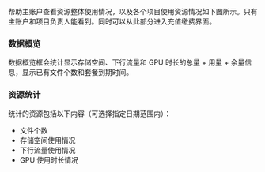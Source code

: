 ﻿帮助主账户查看资源整体使用情况，以及各个项目使用资源情况如下图所示。只有主账户和项目负责人能看到。同时可以从此部分进入充值缴费界面。

### 数据概览
数据概览框会统计显示存储空间、下行流量和 GPU 时长的总量 + 用量 + 余量信息，显示已有文件个数和套餐到期时间。


### 资源统计
统计的资源包括以下内容（可选择指定日期范围内）：
- 文件个数
- 存储空间使用情况
- 下行流量使用情况
- GPU 使用时长情况